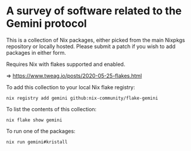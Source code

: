 # A survey of software related to the Gemini protocol

This is a collection of Nix packages, either picked from the main Nixpkgs repository or locally hosted. Please submit a patch if you wish to add packages in either form.

Requires Nix with flakes supported and enabled.

=> https://www.tweag.io/posts/2020-05-25-flakes.html

To add this collection to your local Nix flake registry:
```
nix registry add gemini github:nix-community/flake-gemini
```

To list the contents of this collection:
```
nix flake show gemini
```

To run one of the packages:
```
nix run gemini#kristall
```
